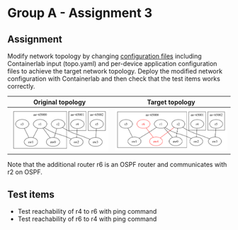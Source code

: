 # Group A - Assignment 3

## Assignment

Modify network topology by changing [configuration files](./)
including Containerlab input (topo.yaml) and per-device application configuration files
to achieve the target network topology.
Deploy the modified network configuration with Containerlab and then check that the test items works correctly.


|Original topology|Target topology|
|-----------------|---------------|
|![](./start.png) |![](./goal.png)|

Note that the additional router r6 is an OSPF router and communicates with r2 on OSPF.



## Test items

- Test reachability of r4 to r6 with ping command
- Test reachability of r6 to r4 with ping command

